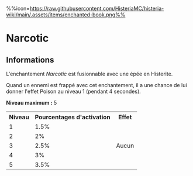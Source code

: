 %%icon=https://raw.githubusercontent.com/HisteriaMC/histeria-wiki/main/.assets/items/enchanted-book.png%%
# Narcotic 

## Informations
L'enchantement *Narcotic* est fusionnable avec une épée en Histerite.

Quand un ennemi est frappé avec cet enchantement, il a une chance de lui donner l'effet Poison au niveau 1 (pendant 4 secondes).  

**Niveau maximum :** 5  

<table>
  <tr>
    <th>Niveau</th>
    <th>Pourcentages d'activation</th>
    <th>Effet</th>
  </tr>
  <tr>
    <td>1</td>
    <td>1.5%</td>
    <td rowspan="5">Aucun</td>
  </tr>
  <tr>
    <td>2</td>
    <td>2%</td>
  </tr>
  <tr>
    <td>3</td>
    <td>2.5%</td>
  </tr>
  <tr>
    <td>4</td>
    <td>3%</td>
  </tr>
  <tr>
    <td>5</td>
    <td>3.5%</td>
   </tr>
</table>